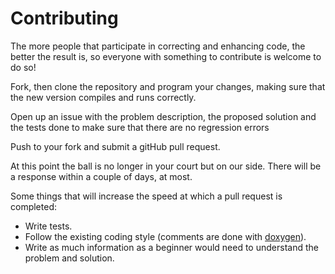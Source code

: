 # Contributing

The more people that participate in correcting and enhancing code, the better the result is, so everyone with something to contribute is welcome to do so! 

Fork, then clone the repository and program your changes, making sure that the new version compiles and runs correctly.

Open up an issue with the problem description, the proposed solution and the tests done to make sure that there are no regression errors

Push to your fork and submit a gitHub pull request.

At this point the ball is no longer in your court but on our side. There will be a response within a couple of days, at most. 

Some things that will increase the speed at which a pull request is completed:

* Write tests.
* Follow the existing coding style (comments are done with [doxygen](http://www.doxygen.nl/)).
* Write as much information as a beginner would need to understand the problem and solution.

